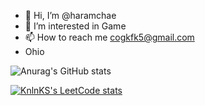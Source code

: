 - 👋 Hi, I’m @haramchae
- 👀 I’m interested in Game
- 📫 How to reach me cogkfk5@gmail.com
- Ohio

![Anurag's GitHub stats](https://github-readme-stats.vercel.app/api?username=haramchae&show_icons=true&theme=radical)


[![KnlnKS's LeetCode stats](https://leetcode-stats-six.vercel.app/?username=cogkfka5&theme=dark)](https://github.com/KnlnKS/leetcode-stats)
<!---
haramchae/haramchae is a ✨ special ✨ repository because its `README.md` (this file) appears on your GitHub profile.
You can click the Preview link to take a look at your changes.
--->
